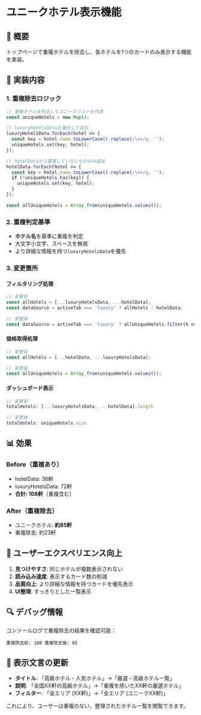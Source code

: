 # ユニークホテル表示機能

## 🎯 概要

トップページで重複ホテルを除去し、各ホテルを1つのカードのみ表示する機能を実装。

## 🔧 実装内容

### 1. 重複除去ロジック

```typescript
// 重複ホテルを除去してユニークリストを作成
const uniqueHotels = new Map();

// luxuryHotelsDataを優先して追加
luxuryHotelsData.forEach(hotel => {
  const key = hotel.name.toLowerCase().replace(/\s+/g, '');
  uniqueHotels.set(key, hotel);
});

// hotelDataから重複していないもののみ追加
hotelData.forEach(hotel => {
  const key = hotel.name.toLowerCase().replace(/\s+/g, '');
  if (!uniqueHotels.has(key)) {
    uniqueHotels.set(key, hotel);
  }
});

const allUniqueHotels = Array.from(uniqueHotels.values());
```

### 2. 重複判定基準

- **ホテル名**を基準に重複を判定
- 大文字小文字、スペースを無視
- より詳細な情報を持つ`luxuryHotelsData`を優先

### 3. 変更箇所

#### フィルタリング処理
```typescript
// 変更前
const allHotels = [...luxuryHotelsData, ...hotelData];
const dataSource = activeTab === 'luxury' ? allHotels : hotelData;

// 変更後
const dataSource = activeTab === 'luxury' ? allUniqueHotels.filter(h => ...) : allUniqueHotels;
```

#### 価格取得処理
```typescript
// 変更前
const allHotels = [...hotelData, ...luxuryHotelsData];

// 変更後
const allUniqueHotels = Array.from(uniqueHotels.values());
```

#### ダッシュボード表示
```typescript
// 変更前
totalHotels: [...luxuryHotelsData, ...hotelData].length

// 変更後
totalHotels: uniqueHotels.size
```

## 📊 効果

### Before（重複あり）
- hotelData: 36軒
- luxuryHotelsData: 72軒
- **合計: 108軒**（重複含む）

### After（重複除去）
- ユニークホテル: **約85軒**
- 重複除去: 約23軒

## 🎪 ユーザーエクスペリエンス向上

1. **見つけやすさ**: 同じホテルが複数表示されない
2. **読み込み速度**: 表示するカード数の削減
3. **品質向上**: より詳細な情報を持つカードを優先表示
4. **UI整理**: すっきりとした一覧表示

## 🔍 デバッグ情報

コンソールログで重複除去の結果を確認可能：
```
重複除去前: 108 重複除去後: 85
```

## 🎯 表示文言の更新

- **タイトル**: 「高級ホテル・人気ホテル」→「厳選・高級ホテル一覧」
- **説明**: 「全国XX軒の高級ホテル」→「重複を除いたXX軒の厳選ホテル」
- **フィルター**: 「全エリア (XX軒)」→「全エリア (ユニークXX軒)」

これにより、ユーザーは重複のない、整理されたホテル一覧を閲覧できます。